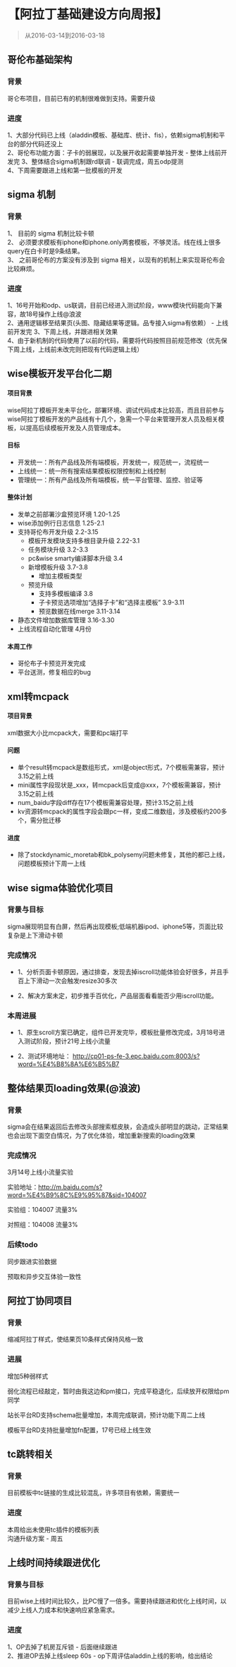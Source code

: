 # 【阿拉丁基础建设方向周报】

> 从2016-03-14到2016-03-18

## 哥伦布基础架构

### 背景

哥仑布项目，目前已有的机制很难做到支持。需要升级

### 进度

1、大部分代码已上线（aladdin模板、基础库、统计、fis），依赖sigma机制和平台的部分代码还没上    
2、哥伦布功能方面：子卡的弱展现，以及展开收起需要单独开发 - 整体上线前开发完
3、整体结合sigma机制跟rd联调 - 联调完成，周五odp提测    
4、下周需要跟进上线和第一批模板的开发


## sigma 机制

### 背景

1、 目前的 sigma 机制比较卡顿    
2、 必须要求模板有iphone和iphone.only两套模板，不够灵活。线在线上很多query在白卡时是9条结果。    
3、 之前哥伦布的方案没有涉及到 sigma 相关，以现有的机制上来实现哥伦布会比较麻烦。    

### 进度

1、16号开始和odp、us联调，目前已经进入测试阶段，www模块代码能向下兼容，故18号操作上线@浪波    
2、通用逻辑移至结果页(头图、隐藏结果等逻辑。品专接入sigma有依赖） - 上线前开发完
3、下周上线，并跟进相关效果    
4、由于新机制的代码使用了以前的代码，需要将代码按照目前规范修改（优先保下周上线，上线前未改完则把现有代码逻辑上线）   


## wise模板开发平台化二期
#### 项目背景
wise阿拉丁模板开发未平台化，部署环境、调试代码成本比较高，而且目前参与wise阿拉丁模板开发的产品线有十几个，急需一个平台来管理开发人员及相关模板，以提高后续模板开发及人员管理成本。

#### 目标
* 开发统一：所有产品线及所有端模板，开发统一，规范统一，流程统一
* 上线统一：统一所有搜索结果模板权限控制和上线控制
* 管理统一：所有产品线及所有端模板，统一平台管理、监控、验证等

#### 整体计划
* 发单之前部署沙盒预览环境  1.20-1.25
* wise添加例行日志信息  1.25-2.1
* 支持哥伦布开发升级    2.2-3.15
    * 模板开发模块支持多根目录升级  2.22-3.1
    * 任务模块升级  3.2-3.3
    * pc&wise smarty编译脚本升级 3.4
    * 新增模板升级  3.7-3.8
        * 增加主模板类型 
    * 预览升级
        * 支持多模板编译    3.8
        * 子卡预览选项增加“选择子卡”和“选择主模板”  3.9-3.11
        * 预览数据在线merge 3.11-3.14
* 静态文件增加数据库管理    3.16-3.30
* 上线流程自动化管理 4月份

#### 本周工作

* 哥伦布子卡预览开发完成
* 平台送测，修复相应的bug


## xml转mcpack
#### 项目背景
xml数据大小比mcpack大，需要和pc端打平

#### 问题
* 单个result转mcpack是数组形式，xml是object形式，7个模板需兼容，预计3.15之前上线
* mini属性字段现状是_xxx，转mcpack后变成@xxx，7个模板需兼容，预计3.15之前上线
* num_baidu字段diff存在17个模板需兼容处理，预计3.15之前上线
* kv资源转mcpack的属性字段会跟pc一样，变成二维数组，涉及模板约200多个，需分批迁移

#### 进度

* 除了stockdynamic_moretab和bk_polysemy问题未修复，其他的都已上线，问题模板预计下周一上线



## wise sigma体验优化项目

### 背景与目标

sigma展现明显有白屏，然后再出现模板;低端机器ipod、iphone5等，页面比较复杂是上下滑动卡顿

### 完成情况

* 1、分析页面卡顿原因，通过排查，发现去掉iscroll功能体验会好很多，并且手百上下滑动一次会触发resize30多次

* 2、解决方案未定，初步推手百优化，产品层面看看能否少用iscroll功能。

### 本周进展

* 1、原生scroll方案已确定，组件已开发完毕，模板批量修改完成，3月18号进入测试阶段，预计21号上线小流量

* 2、测试环境地址： http://cp01-ps-fe-3.epc.baidu.com:8003/s?word=%E4%B8%8A%E6%B5%B7


## 整体结果页loading效果(@浪波)

### 背景

sigma会在结果返回后去修改头部搜索框皮肤，会造成头部明显的跳动，正常结果也会出现下面空白情况，为了优化体验，增加重新搜索的loading效果

### 完成情况

3月14号上线小流量实验

实验地址：http://m.baidu.com/s?word=%E4%B9%8C%E9%95%87&sid=104007

实验组：104007 流量3%

对照组：104008 流量3%

### 后续todo

同步跟进实验数据

预取和异步交互体验一致性

## 阿拉丁协同项目

### 背景

缩减阿拉丁样式，使结果页10条样式保持风格一致

### 进展

增加5种弱样式

弱化流程已经敲定，暂时由我这边和pm接口，完成平稳退化，后续放开权限给pm同学

站长平台RD支持schema批量增加，本周完成联调，预计功能下周二上线

模板平台RD支持批量增加fn配置，17号已经上线生效


## tc跳转相关

### 背景

目前模板中tc链接的生成比较混乱，许多项目有依赖，需要统一

### 进度

本周给出未使用tc插件的模板列表    
沟通升级方案 - 周五


## 上线时间持续跟进优化

### 背景与目标

目前wise上线时间比较久，比PC慢了一倍多。需要持续跟进和优化上线时间，以减少上线人力成本和快速响应紧急需求。

### 进度

1、OP去掉了机房互斥锁 - 后面继续跟进    
2、推进OP去掉上线sleep 60s - op下周评估aladdin上线的影响，给出结论    
